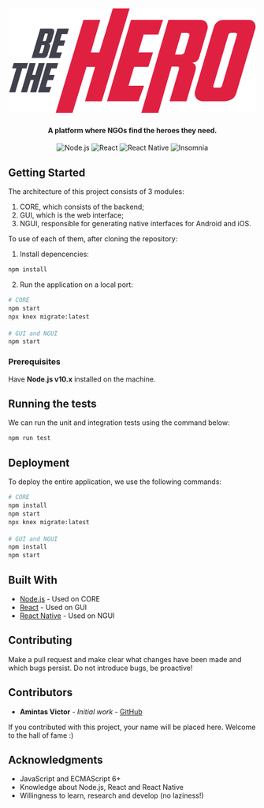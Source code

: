 
<h1 align="center">
  <img src="./gui/src/assets/logo.svg"></a>
</h1>

<h4 align="center">
  A platform where NGOs find the heroes they need. 
</h4>

<p align="center">
  <img alt="Node.js" src="https://img.shields.io/badge/-Node.js-43853d?style=for-the-badge&logo=Node.js&logoColor=white" />
  <img alt="React" src="https://img.shields.io/badge/-React-45b8d8?style=for-the-badge&logo=react&logoColor=white" />
  <img alt="React Native" src="https://img.shields.io/badge/-React Native-764ABC?style=for-the-badge&logo=react&logoColor=white" />
  <img alt="Insomnia" src="https://img.shields.io/badge/-Insomnia-5849BE?style=for-the-badge&logo=insomnia&logoColor=white" />
</p>

## Getting Started

The architecture of this project consists of 3 modules:

1. CORE, which consists of the backend;
2. GUI, which is the web interface;
2. NGUI, responsible for generating native interfaces for Android and iOS.

To use of each of them, after cloning the repository:

1. Install depencencies:

```bash
npm install
```
2. Run the application on a local port:

```bash
# CORE
npm start
npx knex migrate:latest

# GUI and NGUI
npm start
```

### Prerequisites
Have **Node.js v10.x** installed on the machine.

## Running the tests
We can run the unit and integration tests using the command below:
```bash
npm run test
```
## Deployment
To deploy the entire application, we use the following commands:
```bash
# CORE
npm install
npm start
npx knex migrate:latest

# GUI and NGUI
npm install
npm start
```

## Built With
* [Node.js](https://nodejs.org/en/) - Used on CORE 
* [React](https://pt-br.reactjs.org/) - Used on GUI
* [React Native](https://reactnative.dev/) - Used on NGUI

## Contributing
Make a pull request and make clear what changes have been made and which bugs persist. Do not introduce bugs, be proactive!

## Contributors
* **Amintas Victor** - *Initial work* - [GitHub](https://github.com/amintasvrp)

 If you contributed with this project, your name will be placed here. Welcome to the hall of fame :)

## Acknowledgments
* JavaScript and ECMAScript 6+
* Knowledge about Node.js, React and React Native
* Willingness to learn, research and develop (no laziness!)


